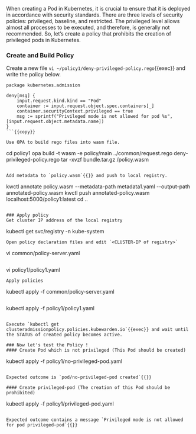 When creating a Pod in Kubernetes, it is crucial to ensure that it is deployed in accordance with security standards. There are three levels of security policies: privileged, baseline, and restricted. The privileged level allows almost all processes to be executed, and therefore, is generally not recommended.  So, let’s create a policy that prohibits the creation of privileged pods in Kubernetes.

### Create and Build Policy
Create a new file `vi ~/policy1/deny-privileged-policy.rego`{{exec}} and write the policy below.
```
package kubernetes.admission

deny[msg] {
    input.request.kind.kind == "Pod"
    container := input.request.object.spec.containers[_]
    container.securityContext.privileged == true
    msg := sprintf("Privileged mode is not allowed for pod %s", [input.request.object.metadata.name])
}
```{{copy}}

Use OPA to build rego files into wasm file.
```
cd policy1
opa build -t wasm -e policy/main ../common/request.rego deny-privileged-policy.rego
tar -xvzf bundle.tar.gz /policy.wasm
```{{exec}}

Add metadata to `policy.wasm`{{}} and push to local registry.
```
kwctl annotate policy.wasm --metadata-path metadata1.yaml --output-path annotated-policy.wasm
kwctl push annotated-policy.wasm localhost:5000/policy1:latest
cd ..
```{{exec}}

### Apply policy
Get cluster IP address of the local registry
```
kubectl get svc/registry -n kube-system
```{{exec}}
Open policy declaration files and edit `<CLUSTER-IP of registry>`
```
vi common/policy-server.yaml
```{{exec}}
```
vi policy1/policy1.yaml
```{{exec}}
Apply policies
```
kubectl apply -f common/policy-server.yaml
```{{exec}}
```
kubectl apply -f policy1/policy1.yaml
```{{exec}}

Execute `kubectl get clusteradmissionpolicy.policies.kubewarden.io`{{exec}} and wait until the STATUS of created policy becomes active.

### Now let's test the Policy !
#### Create Pod which is not privileged (This Pod should be created)
```
kubectl apply -f policy1/no-privileged-pod.yaml
```{{exec}}

Expected outcome is `pod/no-privileged-pod created`{{}}

#### Create privileged-pod (The creation of this Pod should be prohibited)

```
kubectl apply -f policy1/privileged-pod.yaml
```{{exec}}

Expected outcome contains a message `Privileged mode is not allowed for pod privileged-pod`{{}}
